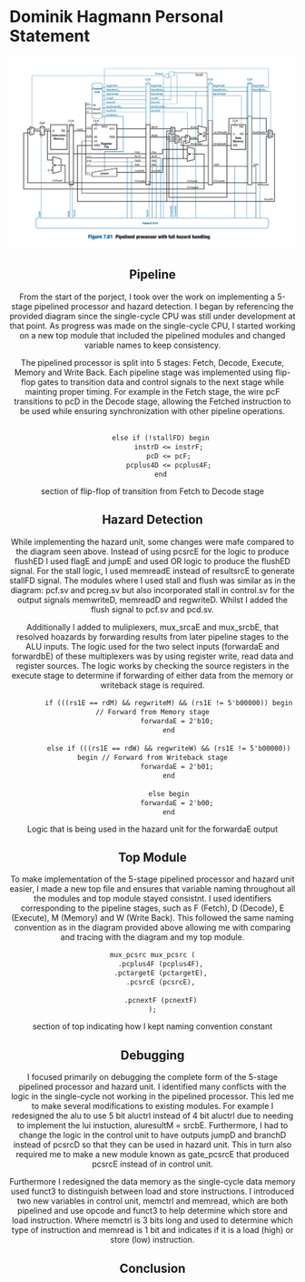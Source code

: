 # Dominik Hagmann Personal Statement

<center> <img src= "images/Screenshot 2024-12-13 at 17.24.41.png" width = 800 length = 800>

## Pipeline

From the start of the porject, I took over the work on implementing a 5-stage pipelined processor and hazard detection. I began by referencing the provided diagram since the single-cycle CPU was still under development at that point. As progress was made on the single-cycle CPU, I started working on a new top module that included the pipelined modules and changed variable names to keep consistency. 

The pipelined processor is split into 5 stages: Fetch, Decode, Execute, Memory and Write Back. Each pipeline stage was implemented using flip-flop gates to transition data and control signals to the next stage while mainting proper timing. For example in the Fetch stage, the wire pcF transitions to pcD in the Decode stage, allowing the Fetched instruction to be used while ensuring synchronization with other pipeline operations. 

```
    
    else if (!stallFD) begin
        instrD <= instrF;
        pcD <= pcF;
        pcplus4D <= pcplus4F;
    end

```

section of flip-flop of transition from Fetch to Decode stage


## Hazard Detection

While implementing the hazard unit, some changes were mafe compared to the diagram seen above. Instead of using pcsrcE for the logic to produce flushED I used flagE and jumpE and used OR logic to produce the flushED signal. For the stall logic, I used memreadE instead of resultsrcE to generate stallFD signal. The modules where I used stall and flush was similar as in the diagram: pcf.sv and pcreg.sv but also incorporated stall in control.sv for the output signals memwriteD, memreadD and regwriteD. Whilst I added the flush signal to pcf.sv and pcd.sv.

Additionally I added to muliplexers, mux_srcaE and mux_srcbE, that resolved hoazards by forwarding results from later pipeline stages to the ALU inputs. The logic used for the two select inputs (forwardaE and forwardbE) of these multiplexers was by using register write, read data and register sources. The logic works by checking the source registers in the execute stage to determine if forwarding of either data from the memory or writeback stage is required. 

```
        if (((rs1E == rdM) && regwriteM) && (rs1E != 5'b00000)) begin // Forward from Memory stage
            forwardaE = 2'b10;
        end

        else if (((rs1E == rdW) && regwriteW) && (rs1E != 5'b00000)) begin // Forward from Writeback stage
            forwardaE = 2'b01;
        end

        else begin
            forwardaE = 2'b00;
        end
```

Logic that is being used in the hazard unit for the forwardaE output

## Top Module

To make implementation of the 5-stage pipelined processor and hazard unit easier, I made a new top file and ensures that variable naming throughout all the modules and top module stayed consistnt. I used identifiers corresponding to the pipeline stages, such as F (Fetch), D (Decode), E (Execute), M (Memory) and W (Write Back). This followed the same naming convention as in the diagram provided above allowing me with comparing and tracing with the diagram and my top module.

```
mux_pcsrc mux_pcsrc (
    .pcplus4F (pcplus4F),
    .pctargetE (pctargetE),
    .pcsrcE (pcsrcE),

    .pcnextF (pcnextF)
);
```
section of top indicating how I kept naming convention constant



## Debugging

I focused primarily on debugging the complete form of the 5-stage pipelined processor and hazard unit. I identified many conflicts with the logic in the single-cycle not working in the pipelined processor. This led me to make several modifications to existing modules. For example I redesigned the alu to use 5 bit aluctrl instead of 4 bit aluctrl due to needing to implement the lui instuction, aluresultM = srcbE. Furthermore, I had to change the logic in the control unit to have outputs jumpD and branchD instead of pcsrcD so that they can be used in hazard unit. This in turn also required me to make a new module known as gate_pcsrcE that produced pcsrcE instead of in control unit.

Furthermore I redesigned the data memory as the single-cycle data memory used funct3 to distinguish between load and store instructions. I introduced two new variables in control unit, memctrl and memread, which are both pipelined and use opcode and funct3 to help determine which store and load instruction. Where memctrl is 3 bits long and used to determine which type of instruction and memread is 1 bit and indicates if it is a load (high) or store (low) instruction. 


## Conclusion

